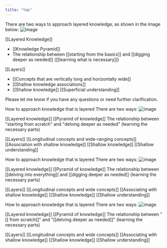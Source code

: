 ```yaml
---
title: "tmp"
---
```


There are two ways to approach layered knowledge, as shown in the image below:
![image](https://gyazo.com/c5b69e079c5a0eb9dfa25f203e1a13a8/thumb/1000)

[[Layered Knowledge]]
- [[Knowledge Pyramid]]
- The relationship between [[starting from the basics]] and [[digging deeper as needed]] ([[learning what is necessary]])

[[Layers]]
- [[Concepts that are vertically long and horizontally wide]]
- [[Shallow knowledge associations]]
- [[Shallow knowledge]] [[Superficial understanding]]

Please let me know if you have any questions or need further clarification.


How to approach knowledge that is layered
There are two ways:
![image](https://gyazo.com/c5b69e079c5a0eb9dfa25f203e1a13a8/thumb/1000)

[[Layered knowledge]]
[[Pyramid of knowledge]]
The relationship between "starting from scratch" and "delving deeper as needed" (learning the necessary parts)

[[Layers]]
[[Longitudinal concepts and wide-ranging concepts]]
[[Association with shallow knowledge]]
[[Shallow knowledge]] [[Shallow understanding]]


How to approach knowledge that is layered
There are two ways:
![image](https://gyazo.com/c5b69e079c5a0eb9dfa25f203e1a13a8/thumb/1000)

[[Layered knowledge]]
[[Pyramid of knowledge]]
The relationship between [[delving into everything]] and [[digging deeper as needed]] (learning the necessary parts)

[[Layers]]
[[Longitudinal concepts and wide concepts]]
[[Associating with shallow knowledge]]
[[Shallow knowledge]] [[Shallow understanding]]


How to approach knowledge that is layered
There are two ways:
![image](https://gyazo.com/c5b69e079c5a0eb9dfa25f203e1a13a8/thumb/1000)

[[Layered knowledge]]
[[Pyramid of knowledge]]
The relationship between "[[ from scratch]]" and "[[delving deeper as needed]]" (learning the necessary parts)

[[Layers]]
[[Longitudinal concepts and wide concepts]]
[[Associating with shallow knowledge]]
[[Shallow knowledge]] [[Shallow understanding]]